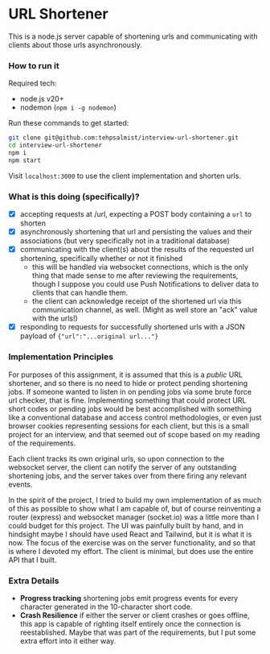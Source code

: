 # URL Shortener

This is a node.js server capable of shortening urls and communicating with clients about those urls asynchronously.

### How to run it

Required tech:

- node.js v20+
- nodemon (`npm i -g nodemon`)

Run these commands to get started:

```sh
git clone git@github.com:tehpsalmist/interview-url-shortener.git
cd interview-url-shortener
npm i
npm start
```

Visit `localhost:3000` to use the client implementation and shorten urls.

### What is this doing (specifically)?

- [x] accepting requests at /url, expecting a POST body containing a `url` to shorten
- [x] asynchronously shortening that url and persisting the values and their associations (but very specifically not in a traditional database)
- [x] communicating with the client(s) about the results of the requested url shortening, specifically whether or not it finished
  - this will be handled via websocket connections, which is the only thing that made sense to me after reviewing the requirements, though I suppose you could use Push Notifications to deliver data to clients that can handle them.
  - the client can acknowledge receipt of the shortened url via this communication channel, as well. (Might as well store an "ack" value with the urls!)
- [x] responding to requests for successfully shortened urls with a JSON payload of `{"url":"...original url..."}`

### Implementation Principles

For purposes of this assignment, it is assumed that this is a _public_ URL shortener, and so there is no need to hide or protect pending shortening jobs. If someone wanted to listen in on pending jobs via some brute force url checker, that is fine. Implementing something that could protect URL short codes or pending jobs would be best accomplished with something like a conventional database and access control methodologies, or even just browser cookies representing sessions for each client, but this is a small project for an interview, and that seemed out of scope based on my reading of the requirements.

Each client tracks its own original urls, so upon connection to the websocket server, the client can notify the server of any outstanding shortening jobs, and the server takes over from there firing any relevant events.

In the spirit of the project, I tried to build my own implementation of as much of this as possible to show what I am capable of, but of course reinventing a router (express) and websocket manager (socket.io) was a little more than I could budget for this project. The UI was painfully built by hand, and in hindsight maybe I should have used React and Tailwind, but it is what it is now. The focus of the exercise was on the server functionality, and so that is where I devoted my effort. The client is minimal, but does use the entire API that I built.

### Extra Details

- **Progress tracking** shortening jobs emit progress events for every character generated in the 10-character short code.
- **Crash Resilience** if either the server or client crashes or goes offline, this app is capable of righting itself entirely once the connection is reestablished. Maybe that was part of the requirements, but I put some extra effort into it either way.
